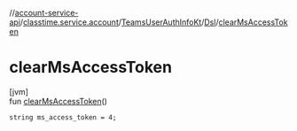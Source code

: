 //[account-service-api](../../../../index.md)/[classtime.service.account](../../index.md)/[TeamsUserAuthInfoKt](../index.md)/[Dsl](index.md)/[clearMsAccessToken](clear-ms-access-token.md)

# clearMsAccessToken

[jvm]\
fun [clearMsAccessToken](clear-ms-access-token.md)()

<code>string ms_access_token = 4;</code>
